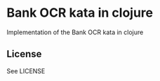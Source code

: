 # Bank OCR kata in clojure

Implementation of the Bank OCR kata in clojure

## License

See LICENSE
